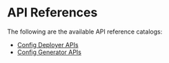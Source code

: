 # API References

The following are the available API reference catalogs:

- <a href="../../catalogs/api-reference-config-deployer" target="_blank">Config Deployer APIs</a>  
- <a href="../../catalogs/api-reference-config-generator" target="_blank">Config Generator APIs</a> 
